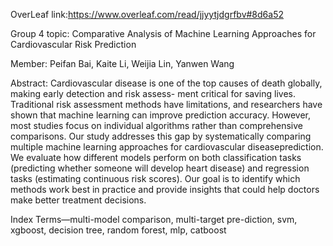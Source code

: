 

OverLeaf link:https://www.overleaf.com/read/jjyytjdgrfbv#8d6a52

Group 4 topic: Comparative Analysis of Machine Learning Approaches for Cardiovascular Risk Prediction

Member: Peifan Bai, Kaite Li, Weijia Lin, Yanwen Wang

Abstract:
Cardiovascular disease is one of the top causes of death globally, making early detection and risk assess- ment critical for saving lives. Traditional risk assessment methods have limitations, and researchers have shown that machine learning can improve prediction accuracy. 
However, most studies focus on individual algorithms rather than comprehensive comparisons. Our study addresses this gap by systematically comparing multiple machine learning approaches for cardiovascular diseaseprediction. We evaluate how different models perform on both classification tasks (predicting whether someone will develop heart disease) and regression tasks (estimating continuous risk scores). Our goal is to identify which methods work best in practice and provide insights that could help doctors make better treatment decisions.

Index Terms—multi-model comparison, multi-target pre-diction, svm, xgboost, decision tree, random forest, mlp, catboost
